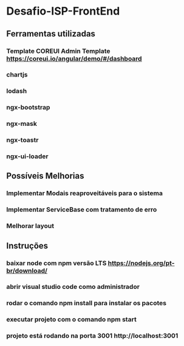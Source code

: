 # Desafio-ISP-FrontEnd
## Ferramentas utilizadas
### Template COREUI Admin Template https://coreui.io/angular/demo/#/dashboard
### chartjs
### lodash
### ngx-bootstrap
### ngx-mask
### ngx-toastr
### ngx-ui-loader
## Possíveis Melhorias
### Implementar Modais reaproveitáveis para o sistema
### Implementar ServiceBase com tratamento de erro
### Melhorar layout
## Instruções
### baixar node com npm versão LTS https://nodejs.org/pt-br/download/
### abrir visual studio code como administrador
### rodar o comando npm install para instalar os pacotes
### executar projeto com o comando npm start
### projeto está rodando na porta 3001 http://localhost:3001
